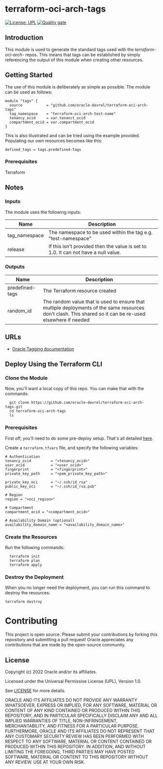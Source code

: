 # terraform-oci-arch-tags

[![License: UPL](https://img.shields.io/badge/license-UPL-green)](https://img.shields.io/badge/license-UPL-green) [![Quality gate](https://sonarcloud.io/api/project_badges/quality_gate?project=oracle-devrel_terraform-oci-arch-tags)](https://sonarcloud.io/dashboard?id=oracle-devrel_terraform-oci-arch-tags)

## Introduction
This module is used to generate the standard tags used with the *terraform-oci-arch-*  repos. This means that tags can be established by simply referencing the output of this module when creating other resources.

## Getting Started
The use of this module is deliberately as simple as possible. The module can be used as follows:

```
module "tags" {
  source           = "github.com/oracle-devrel/terraform-oci-arch-tags"
  tag_namespace    = "terraform-oci-arch-test-name"
  tenancy_ocid     = var.tenanct_ocid
  compartment_ocid = var.compartment_ocid
}
```

This is also illustrated and can be tried using the example provided. Populating our own resources becomes like this:

```
defined_tags = tags.predefined-tags
```



### Prerequisites

Terraform

## Notes

### Inputs

The module  uses the following inputs:

| Name          | Description                                                  |
| ------------- | ------------------------------------------------------------ |
| tag_namespace | The namespace to be used within the tag e.g. "test-namespace" |
| release       | If this isn't provided then the value is set to 1.0.  It can not have a null value. |

### Outputs

| Name            | Description                                                  |
| --------------- | ------------------------------------------------------------ |
| predefined-tags | The Terraform resource created                               |
| random_id       | The random value that is used to ensure that multiple deployments of the same resources don't clash. This shared so it can be re-used elsewhere if needed |



## URLs
* [Oracle Tagging documentation](https://docs.oracle.com/en-us/iaas/Content/Tagging/home.htm)

## Deploy Using the Terraform CLI

### Clone the Module

Now, you'll want a local copy of this repo. You can make that with the commands:

```
  git clone https://github.com/oracle-devrel/terraform-oci-arch-tags.git
  cd terraform-oci-arch-tags
  ls
```

### Prerequisites

First off, you'll need to do some pre-deploy setup. That's all detailed [here](https://github.com/cloud-partners/oci-prerequisites).

Create a `terraform.tfvars` file, and specify the following variables:

```
# Authentication
tenancy_ocid         = "<tenancy_ocid>"
user_ocid            = "<user_ocid>"
fingerprint          = "<fingerprint>"
private_key_path     = "<pem_private_key_path>"

private_key_oci      = "~/.ssh/id_rsa"
public_key_oci       = "~/.ssh/id_rsa.pub"

# Region
region = "<oci_region>"

# Compartment
compartment_ocid = "<compartment_ocid>"

# Availability Domain (optional)
availability_domain_name = "<availability_domain_name>"
```

 

### Create the Resources

Run the following commands:

```
  terraform init
  terraform plan
  terraform apply
```

### Destroy the Deployment

When you no longer need the deployment, you can run this command to destroy the resources:

```
terraform destroy
```

 

# Contributing

This project is open source.  Please submit your contributions by forking this repository and submitting a pull request!  Oracle appreciates any contributions that are made by the open-source community.

## License
Copyright (c) 2022 Oracle and/or its affiliates.

Licensed under the Universal Permissive License (UPL), Version 1.0.

See [LICENSE](LICENSE) for more details.

ORACLE AND ITS AFFILIATES DO NOT PROVIDE ANY WARRANTY WHATSOEVER, EXPRESS OR IMPLIED, FOR ANY SOFTWARE, MATERIAL OR CONTENT OF ANY KIND CONTAINED OR PRODUCED WITHIN THIS REPOSITORY, AND IN PARTICULAR SPECIFICALLY DISCLAIM ANY AND ALL IMPLIED WARRANTIES OF TITLE, NON-INFRINGEMENT, MERCHANTABILITY, AND FITNESS FOR A PARTICULAR PURPOSE.  FURTHERMORE, ORACLE AND ITS AFFILIATES DO NOT REPRESENT THAT ANY CUSTOMARY SECURITY REVIEW HAS BEEN PERFORMED WITH RESPECT TO ANY SOFTWARE, MATERIAL OR CONTENT CONTAINED OR PRODUCED WITHIN THIS REPOSITORY. IN ADDITION, AND WITHOUT LIMITING THE FOREGOING, THIRD PARTIES MAY HAVE POSTED SOFTWARE, MATERIAL OR CONTENT TO THIS REPOSITORY WITHOUT ANY REVIEW. USE AT YOUR OWN RISK. 